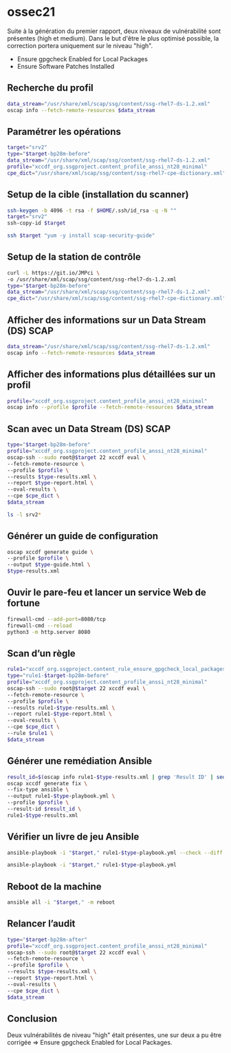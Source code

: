 # ossec21
Suite à la génération du premier rapport, deux niveaux de vulnérabilité sont présentes (high et medium). Dans le but d'être le plus optimisé possible, la correction portera uniquement sur le niveau "high".

- Ensure gpgcheck Enabled for Local Packages
- Ensure Software Patches Installed
## Recherche du profil
```bash
data_stream="/usr/share/xml/scap/ssg/content/ssg-rhel7-ds-1.2.xml"
oscap info --fetch-remote-resources $data_stream
```
## Paramétrer les opérations
```bash
target="srv2"
type="$target-bp28m-before"
data_stream="/usr/share/xml/scap/ssg/content/ssg-rhel7-ds-1.2.xml"
profile="xccdf_org.ssgproject.content_profile_anssi_nt28_minimal"
cpe_dict="/usr/share/xml/scap/ssg/content/ssg-rhel7-cpe-dictionary.xml"
```
## Setup de la cible (installation du scanner)
```bash
ssh-keygen -b 4096 -t rsa -f $HOME/.ssh/id_rsa -q -N ""
target="srv2"
ssh-copy-id $target

ssh $target "yum -y install scap-security-guide"
```
## Setup de la station de contrôle
```bash
curl -L https://git.io/JMPci \
-o /usr/share/xml/scap/ssg/content/ssg-rhel7-ds-1.2.xml
type="$target-bp28m-before"
data_stream="/usr/share/xml/scap/ssg/content/ssg-rhel7-ds-1.2.xml"
cpe_dict="/usr/share/xml/scap/ssg/content/ssg-rhel7-cpe-dictionary.xml"
```
## Afficher des informations sur un Data Stream (DS) SCAP
```bash
data_stream="/usr/share/xml/scap/ssg/content/ssg-rhel7-ds-1.2.xml"
oscap info --fetch-remote-resources $data_stream
```
## Afficher des informations plus détaillées sur un profil
```bash
profile="xccdf_org.ssgproject.content_profile_anssi_nt28_minimal"
oscap info --profile $profile --fetch-remote-resources $data_stream
```
## Scan avec un Data Stream (DS) SCAP
```bash
type="$target-bp28m-before"
profile="xccdf_org.ssgproject.content_profile_anssi_nt28_minimal"
oscap-ssh --sudo root@$target 22 xccdf eval \
--fetch-remote-resource \
--profile $profile \
--results $type-results.xml \
--report $type-report.html \
--oval-results \
--cpe $cpe_dict \
$data_stream

ls -l srv2*
```
## Générer un guide de configuration
```bash
oscap xccdf generate guide \
--profile $profile \
--output $type-guide.html \
$type-results.xml
```
## Ouvir le pare-feu et lancer un service Web de fortune
```bash
firewall-cmd --add-port=8080/tcp
firewall-cmd --reload
python3 -m http.server 8080
```
## Scan d’un règle
```bash
rule1="xccdf_org.ssgproject.content_rule_ensure_gpgcheck_local_packages"
type="rule1-$target-bp28m-before"
profile="xccdf_org.ssgproject.content_profile_anssi_nt28_minimal"
oscap-ssh --sudo root@$target 22 xccdf eval \
--fetch-remote-resource \
--profile $profile \
--results rule1-$type-results.xml \
--report rule1-$type-report.html \
--oval-results \
--cpe $cpe_dict \
--rule $rule1 \
$data_stream
```
## Générer une remédiation Ansible
```bash
result_id=$(oscap info rule1-$type-results.xml | grep 'Result ID' | sed 's/[[:blank:]]Result ID: //')
oscap xccdf generate fix \
--fix-type ansible \
--output rule1-$type-playbook.yml \
--profile $profile \
--result-id $result_id \
rule1-$type-results.xml
```
## Vérifier un livre de jeu Ansible
```bash
ansible-playbook -i "$target," rule1-$type-playbook.yml --check --diff

ansible-playbook -i "$target," rule1-$type-playbook.yml
```
## Reboot de la machine
```bash
ansible all -i "$target," -m reboot
```
## Relancer l’audit
```bash
type="$target-bp28m-after"
profile="xccdf_org.ssgproject.content_profile_anssi_nt28_minimal"
oscap-ssh --sudo root@$target 22 xccdf eval \
--fetch-remote-resource \
--profile $profile \
--results $type-results.xml \
--report $type-report.html \
--oval-results \
--cpe $cpe_dict \
$data_stream
```
## Conclusion
Deux vulnérabilités de niveau "high" était présentes, une sur deux a pu être corrigée => Ensure gpgcheck Enabled for Local Packages.
